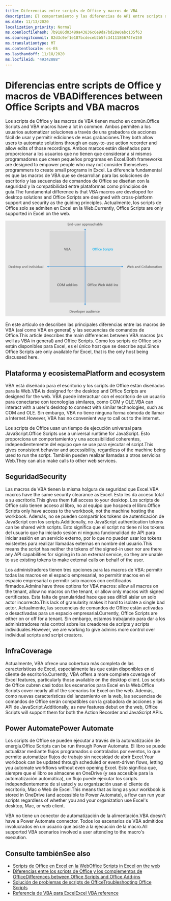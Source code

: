 ```yaml
---
title: Diferencias entre scripts de Office y macros de VBA
description: El comportamiento y las diferencias de API entre scripts de Office y macros de VBA de Excel.
ms.date: 11/13/2020
localization_priority: Normal
ms.openlocfilehash: 7b9186d03489a43836c6e9da7bd28e0abc135f63
ms.sourcegitcommit: 82d3c0ef1e187bcdeceb2b5fc3411186674fe150
ms.translationtype: MT
ms.contentlocale: es-ES
ms.lasthandoff: 11/18/2020
ms.locfileid: "49342888"
---
```

# <a name="differences-between-office-scripts-and-vba-macros"></a><span data-ttu-id="d43fe-103">Diferencias entre scripts de Office y macros de VBA</span><span class="sxs-lookup"><span data-stu-id="d43fe-103">Differences between Office Scripts and VBA macros</span></span>

<span data-ttu-id="d43fe-104">Los scripts de Office y las macros de VBA tienen mucho en común.</span><span class="sxs-lookup"><span data-stu-id="d43fe-104">Office Scripts and VBA macros have a lot in common.</span></span> <span data-ttu-id="d43fe-105">Ambos permiten a los usuarios automatizar soluciones a través de una grabadora de acciones fácil de usar y permitir ediciones de esas grabaciones.</span><span class="sxs-lookup"><span data-stu-id="d43fe-105">They both allow users to automate solutions through an easy-to-use action recorder and allow edits of those recordings.</span></span> <span data-ttu-id="d43fe-106">Ambos marcos están diseñados para proporcionar a los usuarios que no tienen que considerar a sí mismos programadores que creen pequeños programas en Excel.</span><span class="sxs-lookup"><span data-stu-id="d43fe-106">Both frameworks are designed to empower people who may not consider themselves programmers to create small programs in Excel.</span></span>
<span data-ttu-id="d43fe-107">La diferencia fundamental es que las macros de VBA que se desarrollan para las soluciones de escritorio y las secuencias de comandos de Office se diseñan con la seguridad y la compatibilidad entre plataformas como principios de guía.</span><span class="sxs-lookup"><span data-stu-id="d43fe-107">The fundamental difference is that VBA macros are developed for desktop solutions and Office Scripts are designed with cross-platform support and security as the guiding principles.</span></span> <span data-ttu-id="d43fe-108">Actualmente, los scripts de Office solo se admiten en Excel en la Web.</span><span class="sxs-lookup"><span data-stu-id="d43fe-108">Currently, Office Scripts are only supported in Excel on the web.</span></span>

![Un diagrama de cuatro fases que muestra las áreas de atención para diferentes soluciones de extensibilidad de Office.](../images/office-programmability-diagram.png)

<span data-ttu-id="d43fe-111">En este artículo se describen las principales diferencias entre las macros de VBA (así como VBA en general) y las secuencias de comandos de Office.</span><span class="sxs-lookup"><span data-stu-id="d43fe-111">This article describes the main differences between VBA macros (as well as VBA in general) and Office Scripts.</span></span> <span data-ttu-id="d43fe-112">Como los scripts de Office solo están disponibles para Excel, es el único host que se describe aquí.</span><span class="sxs-lookup"><span data-stu-id="d43fe-112">Since Office Scripts are only available for Excel, that is the only host being discussed here.</span></span>

## <a name="platform-and-ecosystem"></a><span data-ttu-id="d43fe-113">Plataforma y ecosistema</span><span class="sxs-lookup"><span data-stu-id="d43fe-113">Platform and ecosystem</span></span>

<span data-ttu-id="d43fe-114">VBA está diseñado para el escritorio y los scripts de Office están diseñados para la Web.</span><span class="sxs-lookup"><span data-stu-id="d43fe-114">VBA is designed for the desktop and Office Scripts are designed for the web.</span></span> <span data-ttu-id="d43fe-115">VBA puede interactuar con el escritorio de un usuario para conectarse con tecnologías similares, como COM y OLE.</span><span class="sxs-lookup"><span data-stu-id="d43fe-115">VBA can interact with a user's desktop to connect with similar technologies, such as COM and OLE.</span></span> <span data-ttu-id="d43fe-116">Sin embargo, VBA no tiene ninguna forma cómoda de llamar a Internet.</span><span class="sxs-lookup"><span data-stu-id="d43fe-116">However, VBA has no convenient way to call out to the internet.</span></span>

<span data-ttu-id="d43fe-117">Los scripts de Office usan un tiempo de ejecución universal para JavaScript.</span><span class="sxs-lookup"><span data-stu-id="d43fe-117">Office Scripts use a universal runtime for JavaScript.</span></span> <span data-ttu-id="d43fe-118">Esto proporciona un comportamiento y una accesibilidad coherentes, independientemente del equipo que se use para ejecutar el script.</span><span class="sxs-lookup"><span data-stu-id="d43fe-118">This gives consistent behavior and accessibility, regardless of the machine being used to run the script.</span></span> <span data-ttu-id="d43fe-119">También pueden realizar llamadas a otros servicios Web.</span><span class="sxs-lookup"><span data-stu-id="d43fe-119">They can also make calls to other web services.</span></span>

## <a name="security"></a><span data-ttu-id="d43fe-120">Seguridad</span><span class="sxs-lookup"><span data-stu-id="d43fe-120">Security</span></span>

<span data-ttu-id="d43fe-121">Las macros de VBA tienen la misma holgura de seguridad que Excel.</span><span class="sxs-lookup"><span data-stu-id="d43fe-121">VBA macros have the same security clearance as Excel.</span></span> <span data-ttu-id="d43fe-122">Esto les da acceso total a su escritorio.</span><span class="sxs-lookup"><span data-stu-id="d43fe-122">This gives them full access to your desktop.</span></span> <span data-ttu-id="d43fe-123">Los scripts de Office solo tienen acceso al libro, no al equipo que hospeda el libro.</span><span class="sxs-lookup"><span data-stu-id="d43fe-123">Office Scripts only have access to the workbook, not the machine hosting the workbook.</span></span> <span data-ttu-id="d43fe-124">Además, no se pueden compartir los tokens de autenticación de JavaScript con los scripts.</span><span class="sxs-lookup"><span data-stu-id="d43fe-124">Additionally, no JavaScript authentication tokens can be shared with scripts.</span></span> <span data-ttu-id="d43fe-125">Esto significa que el script no tiene ni los tokens del usuario que ha iniciado sesión ni ninguna funcionalidad de API para iniciar sesión en un servicio externo, por lo que no pueden usar los tokens existentes para realizar llamadas externas en nombre del usuario.</span><span class="sxs-lookup"><span data-stu-id="d43fe-125">This means the script has neither the tokens of the signed-in user nor are there any API capabilities for signing in to an external service, so they are unable to use existing tokens to make external calls on behalf of the user.</span></span>

<span data-ttu-id="d43fe-126">Los administradores tienen tres opciones para las macros de VBA: permitir todas las macros en el espacio empresarial, no permitir macros en el espacio empresarial o permitir solo macros con certificados firmados.</span><span class="sxs-lookup"><span data-stu-id="d43fe-126">Admins have three options for VBA macros: allow all macros on the tenant, allow no macros on the tenant, or allow only macros with signed certificates.</span></span> <span data-ttu-id="d43fe-127">Esta falta de granularidad hace que sea difícil aislar un solo actor incorrecto.</span><span class="sxs-lookup"><span data-stu-id="d43fe-127">This lack of granularity makes it hard to isolate a single bad actor.</span></span> <span data-ttu-id="d43fe-128">Actualmente, las secuencias de comandos de Office están activadas o desactivadas para un espacio empresarial.</span><span class="sxs-lookup"><span data-stu-id="d43fe-128">Currently, Office Scripts are either on or off for a tenant.</span></span> <span data-ttu-id="d43fe-129">Sin embargo, estamos trabajando para dar a los administradores más control sobre los creadores de scripts y scripts individuales.</span><span class="sxs-lookup"><span data-stu-id="d43fe-129">However, we are working to give admins more control over individual scripts and script creators.</span></span>

## <a name="coverage"></a><span data-ttu-id="d43fe-130">Infra</span><span class="sxs-lookup"><span data-stu-id="d43fe-130">Coverage</span></span>

<span data-ttu-id="d43fe-131">Actualmente, VBA ofrece una cobertura más completa de las características de Excel, especialmente las que están disponibles en el cliente de escritorio.</span><span class="sxs-lookup"><span data-stu-id="d43fe-131">Currently, VBA offers a more complete coverage of Excel features, particularly those available on the desktop client.</span></span> <span data-ttu-id="d43fe-132">Los scripts de Office cubren casi todos los escenarios para Excel en la Web.</span><span class="sxs-lookup"><span data-stu-id="d43fe-132">Office Scripts cover nearly all of the scenarios for Excel on the web.</span></span> <span data-ttu-id="d43fe-133">Además, como nuevas características del lanzamiento en la web, las secuencias de comandos de Office serán compatibles con la grabadora de acciones y las API de JavaScript.</span><span class="sxs-lookup"><span data-stu-id="d43fe-133">Additionally, as new features debut on the web, Office Scripts will support them for both the Action Recorder and JavaScript APIs.</span></span>

## <a name="power-automate"></a><span data-ttu-id="d43fe-134">Power Automate</span><span class="sxs-lookup"><span data-stu-id="d43fe-134">Power Automate</span></span>

<span data-ttu-id="d43fe-135">Los scripts de Office se pueden ejecutar a través de la automatización de energía.</span><span class="sxs-lookup"><span data-stu-id="d43fe-135">Office Scripts can be run through Power Automate.</span></span> <span data-ttu-id="d43fe-136">El libro se puede actualizar mediante flujos programados o controlados por eventos, lo que permite automatizar flujos de trabajo sin necesidad de abrir Excel.</span><span class="sxs-lookup"><span data-stu-id="d43fe-136">Your workbook can be updated through scheduled or event-driven flows, letting you automate workflows without even opening Excel.</span></span> <span data-ttu-id="d43fe-137">Esto significa que, siempre que el libro se almacene en OneDrive (y sea accesible para la automatización automática), un flujo puede ejecutar los scripts independientemente de si usted y su organización usan el cliente de escritorio, Mac o Web de Excel.</span><span class="sxs-lookup"><span data-stu-id="d43fe-137">This means that as long as your workbook is stored in OneDrive (and accessible to Power Automate), a flow can run your scripts regardless of whether you and your organization use Excel's desktop, Mac, or web client.</span></span>

<span data-ttu-id="d43fe-138">VBA no tiene un conector de automatización de la alimentación.</span><span class="sxs-lookup"><span data-stu-id="d43fe-138">VBA doesn't have a Power Automate connector.</span></span> <span data-ttu-id="d43fe-139">Todos los escenarios de VBA admitidos involucrados en un usuario que asiste a la ejecución de la macro.</span><span class="sxs-lookup"><span data-stu-id="d43fe-139">All supported VBA scenarios involved a user attending to the macro's execution.</span></span>

## <a name="see-also"></a><span data-ttu-id="d43fe-140">Consulte también</span><span class="sxs-lookup"><span data-stu-id="d43fe-140">See also</span></span>

- [<span data-ttu-id="d43fe-141">Scripts de Office en Excel en la Web</span><span class="sxs-lookup"><span data-stu-id="d43fe-141">Office Scripts in Excel on the web</span></span>](../overview/excel.md)
- [<span data-ttu-id="d43fe-142">Diferencias entre los scripts de Office y los complementos de Office</span><span class="sxs-lookup"><span data-stu-id="d43fe-142">Differences between Office Scripts and Office Add-ins</span></span>](add-ins-differences.md)
- [<span data-ttu-id="d43fe-143">Solución de problemas de scripts de Office</span><span class="sxs-lookup"><span data-stu-id="d43fe-143">Troubleshooting Office Scripts</span></span>](../testing/troubleshooting.md)
- [<span data-ttu-id="d43fe-144">Referencia de VBA para Excel</span><span class="sxs-lookup"><span data-stu-id="d43fe-144">Excel VBA reference</span></span>](/office/vba/api/overview/excel)
